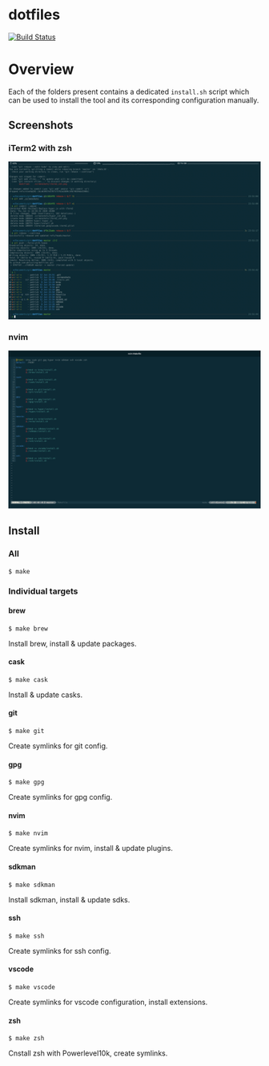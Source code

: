 # dotfiles
[![Build Status](https://travis-ci.org/pkissling/dotfiles.svg?branch=master)](https://travis-ci.org/pkissling/dotfiles)

# Overview
Each of the folders present contains a dedicated `install.sh` script which can be used to install the tool and its corresponding configuration manually.

## Screenshots
### iTerm2 with zsh
![iTerm2 with zsh](/.screenshots/iterm2_zsh.png)

### nvim
![nvim](/.screenshots/nvim.png)
## Install
### All
```
$ make
```
### Individual targets
#### brew
```
$ make brew
```
Install brew, install & update packages.

#### cask
```
$ make cask
```
Install & update casks.

#### git
```
$ make git
```
Create symlinks for git config.

#### gpg
```
$ make gpg
```
Create symlinks for gpg config.

#### nvim
```
$ make nvim
```
Create symlinks for nvim, install & update plugins.

#### sdkman
```
$ make sdkman
```
Install sdkman, install & update sdks.

#### ssh
```
$ make ssh
```
Create symlinks for ssh config.

#### vscode
```
$ make vscode
```
Create symlinks for vscode configuration, install extensions.

#### zsh
```
$ make zsh
```
Cnstall zsh with Powerlevel10k, create symlinks.